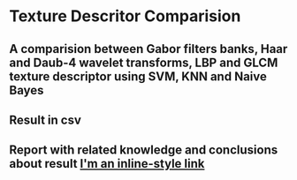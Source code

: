 # Texture Descritor Comparision
## A comparision between Gabor filters banks, Haar and Daub-4 wavelet transforms, LBP and GLCM texture descriptor using SVM, KNN and Naive Bayes
## Result in csv
## Report with related knowledge and conclusions about result [I'm an inline-style link](https://www.google.com)